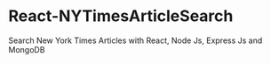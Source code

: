 # React-NYTimesArticleSearch
Search New York Times Articles with React, Node Js, Express Js and MongoDB
